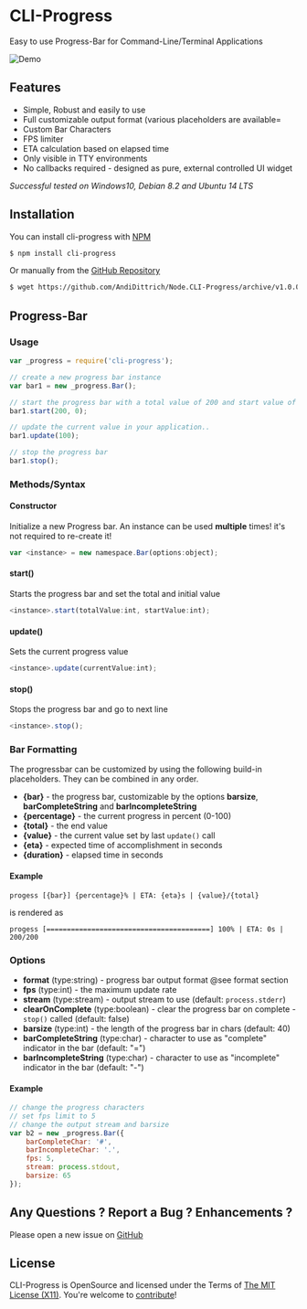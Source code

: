 CLI-Progress
============
Easy to use Progress-Bar for Command-Line/Terminal Applications

![Demo](https://github.com/AndiDittrich/Node.CLI-Progress/raw/master/video.gif)

Features
--------

* Simple, Robust and easily to use
* Full customizable output format (various placeholders are available=
* Custom Bar Characters
* FPS limiter
* ETA calculation based on elapsed time
* Only visible in TTY environments
* No callbacks required - designed as pure, external controlled UI widget

*Successful tested on Windows10, Debian 8.2 and Ubuntu 14 LTS*

Installation
------------

You can install cli-progress with [NPM](http://npmjs.com)

```bash
$ npm install cli-progress
```

Or manually from the [GitHub Repository](https://github.com/AndiDittrich/Node.CLI-Progress/releases/latest)

```bash
$ wget https://github.com/AndiDittrich/Node.CLI-Progress/archive/v1.0.0.tar.gz
```

Progress-Bar
------------

### Usage ###

```js
var _progress = require('cli-progress');

// create a new progress bar instance
var bar1 = new _progress.Bar();

// start the progress bar with a total value of 200 and start value of 0
bar1.start(200, 0);

// update the current value in your application..
bar1.update(100);

// stop the progress bar
bar1.stop();
```

### Methods/Syntax ###

#### Constructor ####

Initialize a new Progress bar. An instance can be used **multiple** times! it's not required to re-create it!

```js
var <instance> = new namespace.Bar(options:object);
```

#### start() ####

Starts the progress bar and set the total and initial value

```js
<instance>.start(totalValue:int, startValue:int);
```

#### update() ####

Sets the current progress value

```js
<instance>.update(currentValue:int);
```

#### stop() ####

Stops the progress bar and go to next line

```js
<instance>.stop();
```


### Bar Formatting ###

The progressbar can be customized by using the following build-in placeholders. They can be combined in any order.

- **{bar}** - the progress bar, customizable by the options **barsize**, **barCompleteString** and **barIncompleteString**
- **{percentage}** - the current progress in percent (0-100)
- **{total}** - the end value
- **{value}** - the current value set by last `update()` call
- **{eta}** - expected time of accomplishment in seconds
- **{duration}** - elapsed time in seconds

#### Example ####

```
progess [{bar}] {percentage}% | ETA: {eta}s | {value}/{total}
```

is rendered as

```
progess [========================================] 100% | ETA: 0s | 200/200
```

### Options ###

- **format** (type:string) - progress bar output format @see format section
- **fps** (type:int) - the maximum update rate
- **stream** (type:stream) - output stream to use (default: `process.stderr`)
- **clearOnComplete** (type:boolean) - clear the progress bar on complete - `stop()` called (default: false)
- **barsize** (type:int) - the length of the progress bar in chars (default: 40)
- **barCompleteString** (type:char) - character to use as "complete" indicator in the bar (default: "=")
- **barIncompleteString** (type:char) - character to use as "incomplete" indicator in the bar (default: "-")

#### Example ####

```js
// change the progress characters
// set fps limit to 5
// change the output stream and barsize
var b2 = new _progress.Bar({
    barCompleteChar: '#',
    barIncompleteChar: '.',
    fps: 5,
    stream: process.stdout,
    barsize: 65
});
```

Any Questions ? Report a Bug ? Enhancements ?
---------------------------------------------
Please open a new issue on [GitHub](https://github.com/AndiDittrich/Node.CLI-Progress/issues)

License
-------
CLI-Progress is OpenSource and licensed under the Terms of [The MIT License (X11)](http://opensource.org/licenses/MIT). You're welcome to [contribute](https://github.com/AndiDittrich/Node.CLI-Progress/blob/master/CONTRIBUTE.md)!
